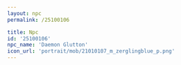 ```yaml
---
layout: npc
permalink: /25100106

title: Npc
id: '25100106'
npc_name: 'Daemon Glutton'
icon_url: 'portrait/mob/21010107_m_zerglingblue_p.png'
---
```

